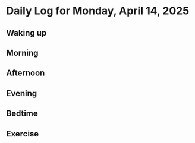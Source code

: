 # Daily Log for Monday, April 14, 2025

## Waking up

## Morning

## Afternoon

## Evening

## Bedtime

## Exercise
